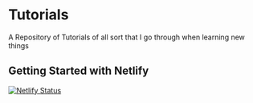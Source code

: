 # Tutorials
A Repository of Tutorials of all sort that I go through when learning new things


## Getting Started with Netlify

[![Netlify Status](https://api.netlify.com/api/v1/badges/676afce0-cdcb-4b28-9378-363a90111ab5/deploy-status)](https://app.netlify.com/sites/kmurphsnetlifytest/deploys)